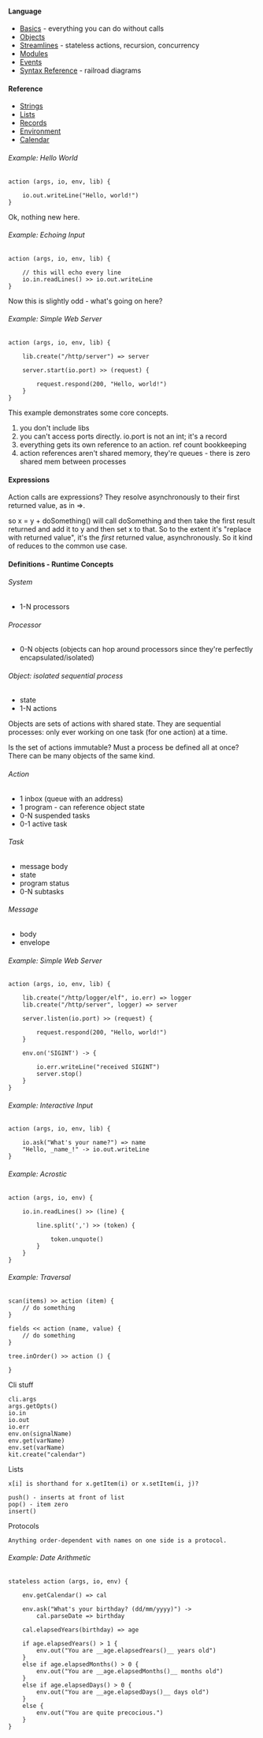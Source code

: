 #### Language

- [Basics](/intro) - everything you can do without calls
- [Objects](/intro)
- [Streamlines](/calls) - stateless actions, recursion, concurrency
- [Modules](/modules)
- [Events](/events)
- [Syntax Reference](/syntax) - railroad diagrams

#### Reference

- [Strings](/strings)
- [Lists](/lists)
- [Records](/records)
- [Environment](/env)
- [Calendar](/calendar)

###### Example: Hello World

    action (args, io, env, lib) {
    
    	io.out.writeLine("Hello, world!")
    }
    
Ok, nothing new here.

###### Example: Echoing Input

    action (args, io, env, lib) {
	
		// this will echo every line
		io.in.readLines() >> io.out.writeLine
	}
	
Now this is slightly odd - what's going on here?

###### Example: Simple Web Server

	action (args, io, env, lib) {
	
		lib.create("/http/server") => server
		
		server.start(io.port) >> (request) {
		
			request.respond(200, "Hello, world!")
		}
	}
	
This example demonstrates some core concepts.

1. you don't include libs
2. you can't access ports directly. io.port is not an int; it's a record
3. everything gets its own reference to an action. ref count bookkeeping
4. action references aren't shared memory, they're queues - there is zero shared mem between processes

#### Expressions

Action calls are expressions? They resolve asynchronously to their first returned value, as in =>.

so x = y + doSomething() will call doSomething and then take the first result returned and add it to y and then set x to that. So to the extent it's "replace with returned value", it's the *first* returned value, asynchronously. So it kind of reduces to the common use case.

#### Definitions - Runtime Concepts

###### System

- 1-N processors

###### Processor

- 0-N objects (objects can hop around processors since they're perfectly encapsulated/isolated)

###### Object: isolated sequential process

- state
- 1-N actions

Objects are sets of actions with shared state. They are sequential processes: only ever working on one task (for one action) at a time.

Is the set of actions immutable? Must a process be defined all at once? There can be many objects of the same kind.

###### Action

- 1 inbox (queue with an address)
- 1 program - can reference object state
- 0-N suspended tasks
- 0-1 active task

###### Task

- message body
- state
- program status
- 0-N subtasks

###### Message

- body
- envelope

###### Example: Simple Web Server

	action (args, io, env, lib) {
	
		lib.create("/http/logger/elf", io.err) => logger
		lib.create("/http/server", logger) => server
		
		server.listen(io.port) >> (request) {
		
			request.respond(200, "Hello, world!")
		}

    	env.on('SIGINT') -> {
    	
        	io.err.writeLine("received SIGINT")
        	server.stop()
    	}
    }


###### Example: Interactive Input

    action (args, io, env, lib) {
	
		io.ask("What's your name?") => name
		"Hello, _name_!" -> io.out.writeLine
	}
	
###### Example: Acrostic

    action (args, io, env) {
	
		io.in.readLines() >> (line) {
		
			line.split(',') >> (token) {
			
				token.unquote()
			}
		}
	}
    
###### Example: Traversal

    scan(items) >> action (item) {
    	// do something
    }
    
    fields << action (name, value) {
    	// do something
    }
    
    tree.inOrder() >> action () {
    
    }



Cli stuff

	cli.args
	args.getOpts()
	io.in
	io.out
	io.err
	env.on(signalName)
	env.get(varName)
	env.set(varName)
	kit.create("calendar")
	
Lists

	x[i] is shorthand for x.getItem(i) or x.setItem(i, j)?
	
	push() - inserts at front of list
	pop() - item zero
	insert()
	
Protocols

	Anything order-dependent with names on one side is a protocol.
	
	
	
###### Example: Date Arithmetic

    stateless action (args, io, env) {
	
		env.getCalendar() => cal
		
		env.ask("What's your birthday? (dd/mm/yyyy)") ->
			cal.parseDate => birthday
		
		cal.elapsedYears(birthday) => age
		
		if age.elapsedYears() > 1 {
			env.out("You are __age.elapsedYears()__ years old")
		}
		else if age.elapsedMonths() > 0 {
			env.out("You are __age.elapsedMonths()__ months old")
		}
		else if age.elapsedDays() > 0 {
			env.out("You are __age.elapsedDays()__ days old")
		}
		else {
			env.out("You are quite precocious.")
		}
	}
	